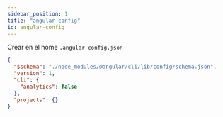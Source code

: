 ```yaml
---
sidebar_position: 1
title: "angular-config"
id: angular-config
---
```


Crear en el home `.angular-config.json`

```json
{
  "$schema": "./node_modules/@angular/cli/lib/config/schema.json",
  "version": 1,
  "cli": {
    "analytics": false
  },
  "projects": {}
}
```
